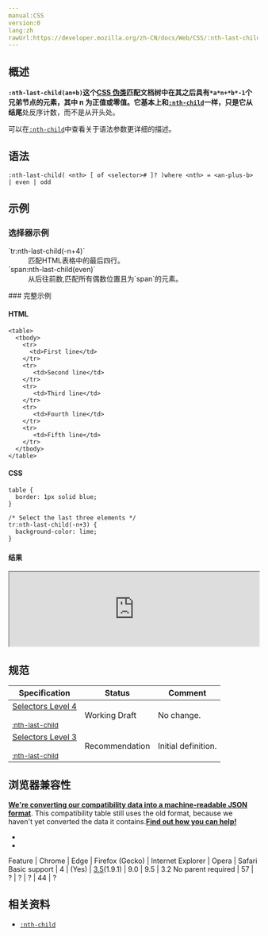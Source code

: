 ```yaml
---
manual:CSS
version:0
lang:zh
rawUrl:https://developer.mozilla.org/zh-CN/docs/Web/CSS/:nth-last-child
---
```





## 概述<a name="概述"></a>


**`:nth-last-child(an+b)`**这个[CSS 伪类](%28374 "")匹配文档树中在其之后具有`*a*n+*b*-1`个兄弟节点的元素，其中 n 为正值或零值。它基本上和[`:nth-child`](%28077 ":nth-child(an+b) 这个 CSS 伪类匹配文档树中在其之前具有 an+b-1 个兄弟节点的元素，其中 n 为正值或零值。简单点说就是，这个选择器匹配那些在同系列兄弟节点中的位置与模式 an+b 匹配的元素。")一样，只是它从**结尾**处反序计数，而不是从开头处。



可以在[`:nth-child`](%28077 ":nth-child(an+b) 这个 CSS 伪类匹配文档树中在其之前具有 an+b-1 个兄弟节点的元素，其中 n 为正值或零值。简单点说就是，这个选择器匹配那些在同系列兄弟节点中的位置与模式 an+b 匹配的元素。")中查看关于语法参数更详细的描述。


## 语法<a name="语法"></a>

```
:nth-last-child( <nth> [ of <selector># ]? )where <nth> = <an-plus-b> | even | odd

```

## 示例<a name="示例"></a>

### 选择器示例<a name="选择器示例"></a>
<dl><dt id=''>`tr:nth-last-child(-n+4)`</dt><dd>匹配HTML表格中的最后四行。</dd><dt id=''>`span:nth-last-child(even)`</dt><dd>从后往前数,匹配所有偶数位置且为`span`的元素。</dd></dl>
### 完整示例<a name="完整示例"></a>

#### HTML<a name="HTML"></a>

```
<table>
  <tbody>
    <tr>
      <td>First line</td>
    </tr>
    <tr>
       <td>Second line</td>
    </tr>
    <tr>
       <td>Third line</td>
    </tr>
    <tr>
       <td>Fourth line</td>
    </tr>
    <tr>
       <td>Fifth line</td>
    </tr>
  </tbody>
</table>
```

#### CSS<a name="CSS"></a>

```
table {
  border: 1px solid blue;
}

/* Select the last three elements */
tr:nth-last-child(-n+3) {
  background-color: lime;
}
```

#### 结果<a name="结果"></a>


<iframe src='https://mdn.mozillademos.org/zh-CN/docs/Web/CSS/:nth-last-child$samples/Example_usage?revision=1258831' width='100%' height='150'></iframe>


## 规范<a name="规范"></a>

Specification | Status | Comment 
 ---  |  ---  |  ---  | 
[Selectors Level 4<br></br><small>:nth-last-child</small>](%31211 "") | Working Draft | No change. 
[Selectors Level 3<br></br><small>:nth-last-child</small>](%31212 "") | Recommendation | Initial definition. 


## 浏览器兼容性<a name="浏览器兼容性"></a>


**[We&#39;re converting our compatibility data into a machine-readable JSON format](%3344 "")**. This compatibility table still uses the old format, because we haven&#39;t yet converted the data it contains.**[Find out how you can help!](%3392 "")**


* 
* 

Feature | Chrome | Edge | Firefox (Gecko) | Internet Explorer | Opera | Safari 
Basic support | 4 | (Yes) | [3.5](%3393 "Released on 2009-06-30.")(1.9.1) | 9.0 | 9.5 | 3.2 
No parent required | 57 | ? | ? | ? | 44 | ? 




## 相关资料<a name="See_also"></a>

* [`:nth-child`](%28077 ":nth-child(an+b) 这个 CSS 伪类匹配文档树中在其之前具有 an+b-1 个兄弟节点的元素，其中 n 为正值或零值。简单点说就是，这个选择器匹配那些在同系列兄弟节点中的位置与模式 an+b 匹配的元素。")



